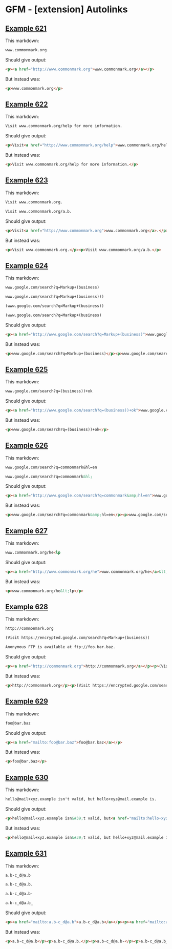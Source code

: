 # GFM - [extension] Autolinks

## [Example 621](https://github.github.com/gfm/#example-621)

This markdown:

````````````markdown
www.commonmark.org
````````````

Should give output:

````````````html
<p><a href="http://www.commonmark.org">www.commonmark.org</a></p>
````````````

But instead was:

````````````html
<p>www.commonmark.org</p>
````````````
## [Example 622](https://github.github.com/gfm/#example-622)

This markdown:

````````````markdown
Visit www.commonmark.org/help for more information.
````````````

Should give output:

````````````html
<p>Visit<a href="http://www.commonmark.org/help">www.commonmark.org/help</a>for more information.</p>
````````````

But instead was:

````````````html
<p>Visit www.commonmark.org/help for more information.</p>
````````````
## [Example 623](https://github.github.com/gfm/#example-623)

This markdown:

````````````markdown
Visit www.commonmark.org.

Visit www.commonmark.org/a.b.
````````````

Should give output:

````````````html
<p>Visit<a href="http://www.commonmark.org">www.commonmark.org</a>.</p><p>Visit<a href="http://www.commonmark.org/a.b">www.commonmark.org/a.b</a>.</p>
````````````

But instead was:

````````````html
<p>Visit www.commonmark.org.</p><p>Visit www.commonmark.org/a.b.</p>
````````````
## [Example 624](https://github.github.com/gfm/#example-624)

This markdown:

````````````markdown
www.google.com/search?q=Markup+(business)

www.google.com/search?q=Markup+(business)))

(www.google.com/search?q=Markup+(business))

(www.google.com/search?q=Markup+(business)
````````````

Should give output:

````````````html
<p><a href="http://www.google.com/search?q=Markup+(business)">www.google.com/search?q=Markup+(business)</a></p><p><a href="http://www.google.com/search?q=Markup+(business)">www.google.com/search?q=Markup+(business)</a>))</p><p>(<a href="http://www.google.com/search?q=Markup+(business)">www.google.com/search?q=Markup+(business)</a>)</p><p>(<a href="http://www.google.com/search?q=Markup+(business)">www.google.com/search?q=Markup+(business)</a></p>
````````````

But instead was:

````````````html
<p>www.google.com/search?q=Markup+(business)</p><p>www.google.com/search?q=Markup+(business)))</p><p>(www.google.com/search?q=Markup+(business))</p><p>(www.google.com/search?q=Markup+(business)</p>
````````````
## [Example 625](https://github.github.com/gfm/#example-625)

This markdown:

````````````markdown
www.google.com/search?q=(business))+ok
````````````

Should give output:

````````````html
<p><a href="http://www.google.com/search?q=(business))+ok">www.google.com/search?q=(business))+ok</a></p>
````````````

But instead was:

````````````html
<p>www.google.com/search?q=(business))+ok</p>
````````````
## [Example 626](https://github.github.com/gfm/#example-626)

This markdown:

````````````markdown
www.google.com/search?q=commonmark&hl=en

www.google.com/search?q=commonmark&hl;
````````````

Should give output:

````````````html
<p><a href="http://www.google.com/search?q=commonmark&amp;hl=en">www.google.com/search?q=commonmark&amp;hl=en</a></p><p><a href="http://www.google.com/search?q=commonmark">www.google.com/search?q=commonmark</a>&amp;hl;</p>
````````````

But instead was:

````````````html
<p>www.google.com/search?q=commonmark&amp;hl=en</p><p>www.google.com/search?q=commonmark&amp;hl;</p>
````````````
## [Example 627](https://github.github.com/gfm/#example-627)

This markdown:

````````````markdown
www.commonmark.org/he<lp
````````````

Should give output:

````````````html
<p><a href="http://www.commonmark.org/he">www.commonmark.org/he</a>&lt;lp</p>
````````````

But instead was:

````````````html
<p>www.commonmark.org/he&lt;lp</p>
````````````
## [Example 628](https://github.github.com/gfm/#example-628)

This markdown:

````````````markdown
http://commonmark.org

(Visit https://encrypted.google.com/search?q=Markup+(business))

Anonymous FTP is available at ftp://foo.bar.baz.
````````````

Should give output:

````````````html
<p><a href="http://commonmark.org">http://commonmark.org</a></p><p>(Visit<a href="https://encrypted.google.com/search?q=Markup+(business)">https://encrypted.google.com/search?q=Markup+(business)</a>)</p><p>Anonymous FTP is available at<a href="ftp://foo.bar.baz">ftp://foo.bar.baz</a>.</p>
````````````

But instead was:

````````````html
<p>http://commonmark.org</p><p>(Visit https://encrypted.google.com/search?q=Markup+(business))</p><p>Anonymous FTP is available at ftp://foo.bar.baz.</p>
````````````
## [Example 629](https://github.github.com/gfm/#example-629)

This markdown:

````````````markdown
foo@bar.baz
````````````

Should give output:

````````````html
<p><a href="mailto:foo@bar.baz">foo@bar.baz</a></p>
````````````

But instead was:

````````````html
<p>foo@bar.baz</p>
````````````
## [Example 630](https://github.github.com/gfm/#example-630)

This markdown:

````````````markdown
hello@mail+xyz.example isn't valid, but hello+xyz@mail.example is.
````````````

Should give output:

````````````html
<p>hello@mail+xyz.example isn&#39;t valid, but<a href="mailto:hello+xyz@mail.example">hello+xyz@mail.example</a>is.</p>
````````````

But instead was:

````````````html
<p>hello@mail+xyz.example isn&#39;t valid, but hello+xyz@mail.example is.</p>
````````````
## [Example 631](https://github.github.com/gfm/#example-631)

This markdown:

````````````markdown
a.b-c_d@a.b

a.b-c_d@a.b.

a.b-c_d@a.b-

a.b-c_d@a.b_
````````````

Should give output:

````````````html
<p><a href="mailto:a.b-c_d@a.b">a.b-c_d@a.b</a></p><p><a href="mailto:a.b-c_d@a.b">a.b-c_d@a.b</a>.</p><p>a.b-c_d@a.b-</p><p>a.b-c_d@a.b_</p>
````````````

But instead was:

````````````html
<p>a.b-c_d@a.b</p><p>a.b-c_d@a.b.</p><p>a.b-c_d@a.b-</p><p>a.b-c_d@a.b_</p>
````````````
